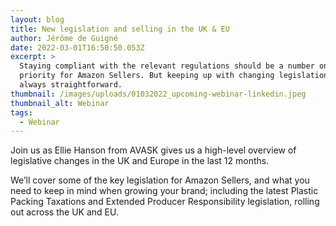 ```yaml
---
layout: blog
title: New legislation and selling in the UK & EU
author: Jérôme de Guigné
date: 2022-03-01T16:50:50.053Z
excerpt: >
  Staying compliant with the relevant regulations should be a number one
  priority for Amazon Sellers. But keeping up with changing legislation is not
  always straightforward.
thumbnail: /images/uploads/01032022_upcoming-webinar-linkedin.jpeg
thumbnail_alt: Webinar
tags:
  - Webinar
---
```

Join us as Ellie Hanson from AVASK gives us a high-level overview of legislative changes in the UK and Europe in the last 12 months. 



We’ll cover some of the key legislation for Amazon Sellers, and what you need to keep in mind when growing your brand; including the latest Plastic Packing Taxations and Extended Producer Responsibility legislation, rolling out across the UK and EU.